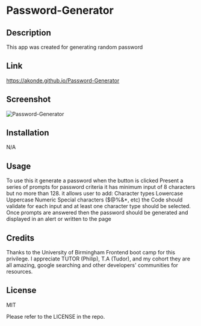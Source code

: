 # Password-Generator

## Description
This app was created for generating random password

## Link

https://akonde.github.io/Password-Generator

## Screenshot

![Password-Generator](https://github.com/akonde/Password-Generator/assets/49449335/54044078-d2b0-4461-b69c-24956a239c95)
## Installation

N/A

## Usage
To use this it generate a password when the button is clicked
Present a series of prompts for password criteria
it has minimum input of 8 characters but no more than 128.
it allows user to add: 
      Character types
      Lowercase
      Uppercase
      Numeric
      Special characters ($@%&*, etc)
the Code should validate for each input and at least one character type should be selected.
Once prompts are answered then the password should be generated and displayed in an alert or written to the page


## Credits
Thanks to the University of Birmingham Frontend boot camp for this privilege. I appreciate TUTOR (Philip), T.A (Tudor), and my cohort they are all amazing, google searching and other developers' communities for resources. 

## License
MIT

Please refer to the LICENSE in the repo.
